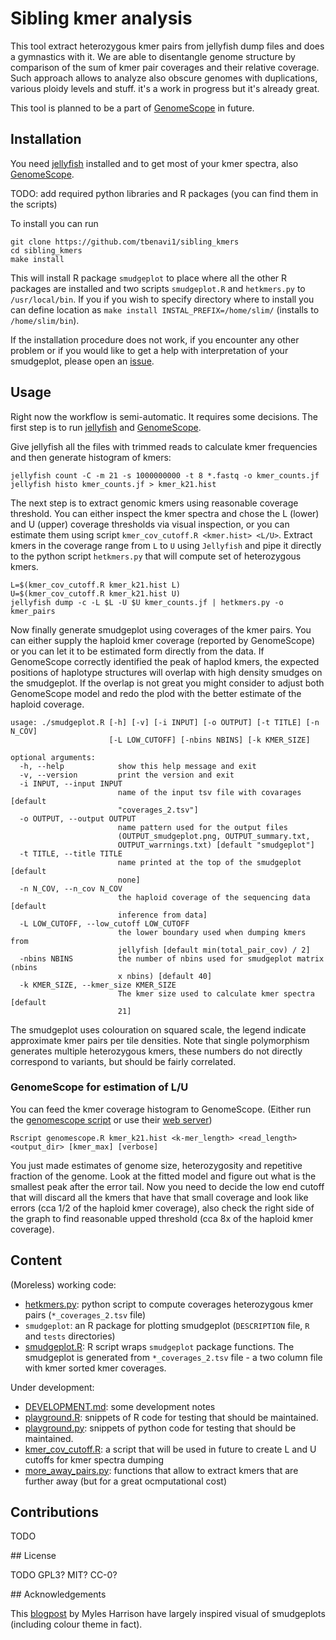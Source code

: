 # Sibling kmer analysis

This tool extract heterozygous kmer pairs from jellyfish dump files and does a gymnastics with it. We are able to disentangle genome structure by comparison of the sum of kmer pair coverages and their relative coverage. Such approach allows to analyze also obscure genomes with duplications, various ploidy levels and stuff. it's a work in progress but it's already great.

This tool is planned to be a part of [GenomeScope](https://github.com/schatzlab/genomescope) in future.

## Installation

You need [jellyfish](https://github.com/gmarcais/Jellyfish) installed and to get most of your kmer spectra, also [GenomeScope](https://github.com/schatzlab/genomescope).

TODO: add required python libraries and R packages (you can find them in the scripts)

To install you can run

```
git clone https://github.com/tbenavi1/sibling_kmers
cd sibling_kmers
make install
```

This will install R package `smudgeplot` to place where all the other R packages are installed and two scripts `smudgeplot.R` and `hetkmers.py` to `/usr/local/bin`. If you if you wish to specify directory where to install you can define location as `make install INSTAL_PREFIX=/home/slim/` (installs to `/home/slim/bin`).

If the installation procedure does not work, if you encounter any other problem or if you would like to get a help with interpretation of your smudgeplot, please open an [issue](https://github.com/tbenavi1/sibling_kmers/issues/new).

## Usage

Right now the workflow is semi-automatic. It requires some decisions. The first step is to run [jellyfish](https://github.com/gmarcais/Jellyfish) and [GenomeScope](https://github.com/schatzlab/genomescope).

Give jellyfish all the files with trimmed reads to calculate kmer frequencies and then generate histogram of kmers:

```
jellyfish count -C -m 21 -s 1000000000 -t 8 *.fastq -o kmer_counts.jf
jellyfish histo kmer_counts.jf > kmer_k21.hist
```

The next step is to extract genomic kmers using reasonable coverage threshold. You can either inspect the kmer spectra and chose the L (lower) and U (upper) coverage thresholds via visual inspection, or you can estimate them using script `kmer_cov_cutoff.R <kmer.hist> <L/U>`. Extract kmers in the coverage range from `L` to `U` using `Jellyfish` and pipe it directly to the python script `hetkmers.py`  that will compute set of heterozygous kmers.

```
L=$(kmer_cov_cutoff.R kmer_k21.hist L)
U=$(kmer_cov_cutoff.R kmer_k21.hist U)
jellyfish dump -c -L $L -U $U kmer_counts.jf | hetkmers.py -o kmer_pairs
```

Now finally generate smudgeplot using coverages of the kmer pairs. You can either supply the haploid kmer coverage (reported by GenomeScope) or you can let it to be estimated form directly from the data. If GenomeScope correctly identified the peak of haplod kmers, the expected positions of haplotype structures will overlap with high density smudges on the smudgeplot. If the overlap is not great you might consider to adjust both GenomeScope model and redo the plod with the better estimate of the haploid coverage.

```
usage: ./smudgeplot.R [-h] [-v] [-i INPUT] [-o OUTPUT] [-t TITLE] [-n N_COV]
                      [-L LOW_CUTOFF] [-nbins NBINS] [-k KMER_SIZE]

optional arguments:
  -h, --help            show this help message and exit
  -v, --version         print the version and exit
  -i INPUT, --input INPUT
                        name of the input tsv file with covarages [default
                        "coverages_2.tsv"]
  -o OUTPUT, --output OUTPUT
                        name pattern used for the output files
                        (OUTPUT_smudgeplot.png, OUTPUT_summary.txt,
                        OUTPUT_warrnings.txt) [default "smudgeplot"]
  -t TITLE, --title TITLE
                        name printed at the top of the smudgeplot [default
                        none]
  -n N_COV, --n_cov N_COV
                        the haploid coverage of the sequencing data [default
                        inference from data]
  -L LOW_CUTOFF, --low_cutoff LOW_CUTOFF
                        the lower boundary used when dumping kmers from
                        jellyfish [default min(total_pair_cov) / 2]
  -nbins NBINS          the number of nbins used for smudgeplot matrix (nbins
                        x nbins) [default 40]
  -k KMER_SIZE, --kmer_size KMER_SIZE
                        The kmer size used to calculate kmer spectra [default
                        21]
```

The smudgeplot uses colouration on squared scale, the legend indicate approximate kmer pairs per tile densities. Note that single polymorphism generates multiple heterozygous kmers, these numbers do not directly correspond to variants, but should be fairly correlated.

### GenomeScope for estimation of L/U

You can feed the kmer coverage histogram to GenomeScope. (Either run the [genomescope script](https://github.com/schatzlab/genomescope/blob/master/genomescope.R) or use their [web server](http://qb.cshl.edu/genomescope/))

```
Rscript genomescope.R kmer_k21.hist <k-mer_length> <read_length> <output_dir> [kmer_max] [verbose]
```

You just made estimates of genome size, heterozygosity and repetitive fraction of the genome. Look at the fitted model and figure out what is the smallest peak after the error tail. Now you need to decide the low end cutoff that will discard all the kmers that have that small coverage and look like errors (cca 1/2 of the haploid kmer coverage), also check the right side of the graph to find reasonable upped threshold (cca 8x of the haploid kmer coverage).

## Content

(Moreless) working code:
- [hetkmers.py](hetkmers.py): python script to compute coverages heterozygous kmer pairs (`*_coverages_2.tsv` file)
- `smudgeplot`: an R package for plotting smudgeplot (`DESCRIPTION` file, `R` and `tests` directories)
- [smudgeplot.R](smudgeplot.R): R script wraps `smudgeplot` package functions. The smudgeplot is generated from `*_coverages_2.tsv` file - a two column file with kmer sorted kmer coverages.

Under development:
- [DEVELOPMENT.md](DEVELOPMENT.md): some development notes
- [playground.R](playground.R): snippets of R code for testing that should be maintained.
- [playground.py](playground.py): snippets of python code for testing that should be maintained.
- [kmer_cov_cutoff.R](kmer_cov_cutoff.R): a script that will be used in future to create L and U cutoffs for kmer spectra dumping
- [more_away_pairs.py](more_away_pairs.py): functions that allow to extract kmers that are further away (but for a great ocmputational cost)

## Contributions

TODO

## License

TODO GPL3? MIT? CC-0?

## Acknowledgements

This [blogpost](http://www.everydayanalytics.ca/2014/09/5-ways-to-do-2d-histograms-in-r.html) by Myles Harrison have largely inspired visual of smudgeplots (including colour theme in fact).